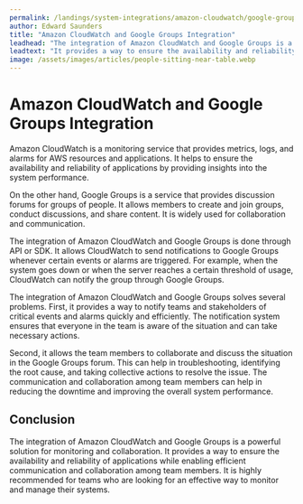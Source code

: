 ```yaml
---
permalink: /landings/system-integrations/amazon-cloudwatch/google-groups
author: Edward Saunders
title: "Amazon CloudWatch and Google Groups Integration"
leadhead: "The integration of Amazon CloudWatch and Google Groups is a powerful solution for monitoring and collaboration"
leadtext: "It provides a way to ensure the availability and reliability of applications while enabling efficient communication and collaboration among team members. It is highly recommended for teams who are looking for an effective way to monitor and manage their systems."
image: /assets/images/articles/people-sitting-near-table.webp
---
```

<div class="arttext">	<h1>Amazon CloudWatch and Google Groups Integration</h1>
	<p>Amazon CloudWatch is a monitoring service that provides metrics, logs, and alarms for AWS resources and applications. It helps to ensure the availability and reliability of applications by providing insights into the system performance.</p>
	<p>On the other hand, Google Groups is a service that provides discussion forums for groups of people. It allows members to create and join groups, conduct discussions, and share content. It is widely used for collaboration and communication.</p>
	<p>The integration of Amazon CloudWatch and Google Groups is done through API or SDK. It allows CloudWatch to send notifications to Google Groups whenever certain events or alarms are triggered. For example, when the system goes down or when the server reaches a certain threshold of usage, CloudWatch can notify the group through Google Groups.</p>
	<p>The integration of Amazon CloudWatch and Google Groups solves several problems. First, it provides a way to notify teams and stakeholders of critical events and alarms quickly and efficiently. The notification system ensures that everyone in the team is aware of the situation and can take necessary actions. </p>
	<p>Second, it allows the team members to collaborate and discuss the situation in the Google Groups forum. This can help in troubleshooting, identifying the root cause, and taking collective actions to resolve the issue. The communication and collaboration among team members can help in reducing the downtime and improving the overall system performance.</p>
	<h2>Conclusion</h2>
	<p>The integration of Amazon CloudWatch and Google Groups is a powerful solution for monitoring and collaboration. It provides a way to ensure the availability and reliability of applications while enabling efficient communication and collaboration among team members. It is highly recommended for teams who are looking for an effective way to monitor and manage their systems.</p>
</div>
